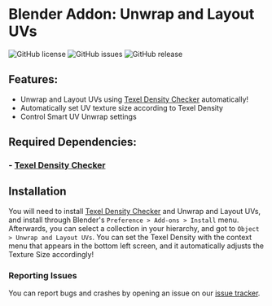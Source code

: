 # Blender Addon: Unwrap and Layout UVs
![GitHub license](https://img.shields.io/github/license/srwxr-xr-x/Blender-Unwrap-Layout-UVs.svg)
![GitHub issues](https://img.shields.io/github/issues/srwxr-xr-x/Blender-Unwrap-Layout-UVs.svg)
![GitHub release](https://img.shields.io/github/v/srwxr-xr-x/Blender-Unwrap-Layout-UVs?include_prereleases)

## Features:
* Unwrap and Layout UVs using [Texel Density Checker](https://github.com/mrven/Blender-Texel-Density-Checker) automatically!
* Automatically set UV texture size according to Texel Density
* Control Smart UV Unwrap settings
## Required Dependencies:

### - [Texel Density Checker](https://github.com/mrven/Blender-Texel-Density-Checker)

## Installation

You will need to install [Texel Density Checker](https://github.com/mrven/Blender-Texel-Density-Checker) and Unwrap and Layout UVs, and install through Blender's `Preference > Add-ons > Install` menu. Afterwards, you can select a collection in your hierarchy, and got to `Object > Unwrap and Layout UVs`. You can set the Texel Density with the context menu that appears in the bottom left screen, and it automatically adjusts the Texture Size accordingly!

### Reporting Issues

You can report bugs and crashes by opening an issue on our [issue tracker](https://github.com/srwxr-xr-x/Blender-Unwrap-Layout-UVs/issues).
